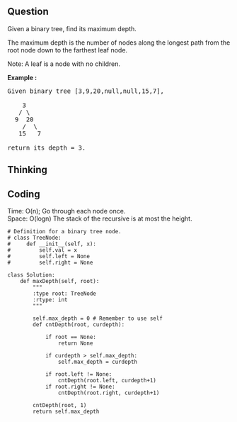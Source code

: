 ## Question
Given a binary tree, find its maximum depth.<br>

The maximum depth is the number of nodes along the longest path from the root node down to the farthest leaf node.

Note: A leaf is a node with no children.

**Example :**
<pre>
Given binary tree [3,9,20,null,null,15,7],

    3
   / \
  9  20
    /  \
   15   7

return its depth = 3.
</pre>


## Thinking


## Coding
Time: O(n); Go through each node once. </br>
Space: O(logn) The stack of the recursive is at most the height.
```python3
# Definition for a binary tree node.
# class TreeNode:
#     def __init__(self, x):
#         self.val = x
#         self.left = None
#         self.right = None

class Solution:
    def maxDepth(self, root):
        """
        :type root: TreeNode
        :rtype: int
        """
        
        self.max_depth = 0 # Remember to use self
        def cntDepth(root, curdepth):
            
            if root == None:
                return None
            
            if curdepth > self.max_depth:
                self.max_depth = curdepth
                
            if root.left != None:
                cntDepth(root.left, curdepth+1)
            if root.right != None:
                cntDepth(root.right, curdepth+1)
        
        cntDepth(root, 1)
        return self.max_depth
```

